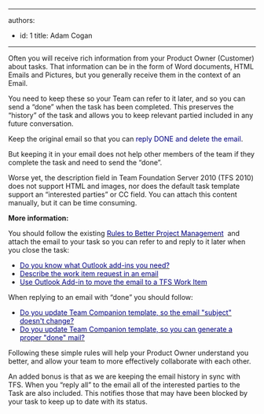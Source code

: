 

---
authors:
  - id: 1
    title: Adam Cogan
---




<span class='intro'> 
  <p>Often you will receive rich information from your Product Owner (Customer) about tasks. That information can be in the form of Word documents, HTML Emails and Pictures, but you generally receive them in the context of an Email.</p>
<p>You need to keep these so your Team can refer to it later, and so you can send a “done” when the task has been completed. This preserves the “history” of the task and allows you to keep relevant partied included in any future conversation.</p>
 </span>


  <p>Keep the original email so that you can <a target="_blank" shape="rect"><font color="#000080">reply DONE and delete the email</font></a>.</p>
<p>But keeping it in your email does not help other members of the team if they complete the task and need to send the “done”.</p>
<p>Worse yet, the description field in Team Foundation Server 2010 (TFS 2010) does not support HTML and images, nor does the default task template support an “interested parties” or CC field. You can attach this content manually, but it can be time consuming.</p>
<p><strong>More information&#58;</strong></p>
<p>You should follow the existing <a target="_blank" href="/Management/RulesToBetterProjectManagement" shape="rect"><font color="#000080">Rules to Better Project Management</font></a>&#160; and attach the email to your task so you can refer to and reply to it later when you close the task&#58;</p>
<ul>
    <li><a href="http&#58;//www.ssw.com.au/ssw/standards/rules/RulesToBetterProjectManagementWithTFS.aspx#OutlookAddin" shape="rect"><font color="#000080">Do you know what Outlook add-ins you need?</font></a> </li>
    <li><a href="http&#58;//www.ssw.com.au/ssw/standards/rules/RulesToBetterProjectManagementWithTFS.aspx#WorkItemEmail" shape="rect"><font color="#000080">Describe the work item request in an email</font></a> </li>
    <li><a href="http&#58;//www.ssw.com.au/ssw/standards/rules/RulesToBetterProjectManagementWithTFS.aspx#TeamCompanionWorkItem" shape="rect"><font color="#000080">Use Outlook Add-in to move the email to a TFS Work Item</font></a> </li>
</ul>
<p>When replying to an email with “done” you should follow&#58;</p>
<ul>
    <li><a href="http&#58;//www.ssw.com.au/ssw/standards/rules/RulesToBetterProjectManagementWithTFS.aspx#KeepConsistentName" shape="rect"><font color="#000080">Do you update Team Companion template, so the email &quot;subject&quot; doesn't change?</font></a> </li>
    <li><a href="http&#58;//www.ssw.com.au/ssw/standards/rules/RulesToBetterProjectManagementWithTFS.aspx#EmailTemplate" shape="rect"><font color="#000080">Do you update Team Companion template, so you can generate a proper &quot;done&quot; mail?</font></a> </li>
</ul>
<p>Following these simple rules will help your Product Owner understand you better, and allow your team to more effectively collaborate with each other. </p>
<p>An added bonus is that as we are keeping the email history in sync with TFS. When you “reply all” to the email all of the interested parties to the Task are also included. This notifies those that may have been blocked by your task to keep up to date with its status.</p>



